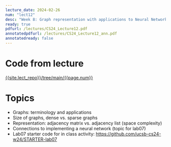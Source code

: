 ```yaml
---
lecture_date: 2024-02-26
num: "lect12"
desc: "Week 8: Graph representation with applications to Neural Networks"
ready: true
pdfurl: /lectures/CS24_Lecture12.pdf
annotatedpdfurl: /lectures/CS24_Lecture12_ann.pdf
annotatedready: false
---
```


# Code from lecture
[{{site.lect_repo}}/tree/main/{{page.num}}]({{site.lect_repo}}/tree/main/{{page.num}})

# Topics
* Graphs: terminology and applications
* Size of graphs, dense vs. sparse graphs
* Representation: adjacency matrix vs. adjacency list (space complexity)
* Connections to implementing a neural network (topic for lab07)
* Lab07 starter code for in class activity: <https://github.com/ucsb-cs24-w24/STARTER-lab07>


